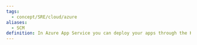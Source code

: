 ```yaml
---
tags:
  - concept/SRE/cloud/azure 
aliases:
  - SCM
definition: In Azure App Service you can deploy your apps through the Kudu SCM service
---
```

